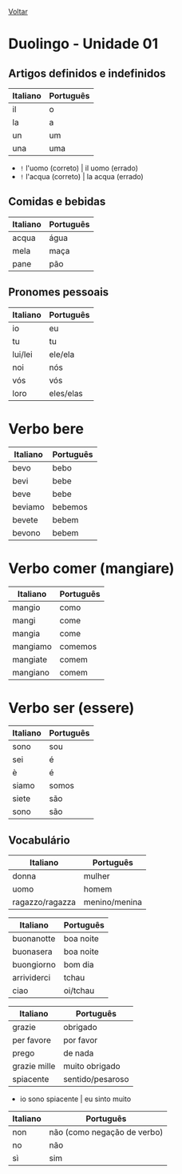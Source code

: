 [Voltar](../../README.md)

# Duolingo - Unidade 01

## Artigos definidos e indefinidos

| Italiano | Português |
| --- | --- |
| il | o |
| la | a |
| un | um |
| una | uma |

* `!` l'uomo (correto) | il uomo (errado)
* `!` l'acqua (correto) | la acqua (errado)

## Comidas e bebidas

| Italiano | Português |
| --- | --- |
| acqua | água |
| mela | maça |
| pane | pão |

## Pronomes pessoais

| Italiano | Português |
| --- | --- |
| io | eu |
| tu | tu |
| lui/lei | ele/ela |
| noi | nós |
| vós | vós |
| loro | eles/elas |

# Verbo bere

| Italiano | Português |
| --- | --- |
| bevo | bebo |
| bevi | bebe |
| beve | bebe |
| beviamo | bebemos |
| bevete | bebem |
| bevono | bebem |

# Verbo comer (mangiare)

| Italiano | Português |
| --- | --- |
| mangio | como |
| mangi | come |
| mangia | come |
| mangiamo | comemos |
| mangiate | comem |
| mangiano | comem |

# Verbo ser (essere)

| Italiano | Português |
| --- | --- |
| sono | sou |
| sei | é |
| è | é |
| siamo | somos |
| siete | são |
| sono | são |

## Vocabulário

| Italiano | Português |
| --- | --- |
| donna | mulher |
| uomo | homem |
| ragazzo/ragazza | menino/menina |

| Italiano | Português |
| --- | --- |
| buonanotte | boa noite |
| buonasera | boa noite |
| buongiorno | bom dia |
| arrividerci | tchau |
| ciao | oi/tchau |

| Italiano | Português |
| --- | --- |
| grazie | obrigado |
| per favore | por favor | 
| prego | de nada |
| grazie mille | muito obrigado |
| spiacente | sentido/pesaroso |

* io sono spiacente | eu sinto muito

| Italiano | Português |
| --- | --- |
| non | não (como negação de verbo) |
| no | não |
| sì | sim |
